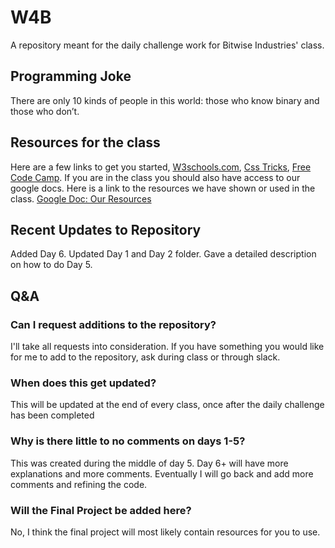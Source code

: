 # W4B
A repository meant for the daily challenge work for Bitwise Industries' class.

## Programming Joke
There are only 10 kinds of people in this world: those who know binary and those who don’t.

## Resources for the class
Here are a few links to get you started,
[W3schools.com](https://lmgtfy.app/?q=w3schools), 
[Css Tricks](https://css-tricks.com/), 
[Free Code Camp](https://www.freecodecamp.org/). 
If you are in the class you should also have access to our google docs. Here is a link to the resources we have shown or used in the class. [Google Doc: Our Resources](https://docs.google.com/document/d/1RI0uQnst4AINq3Y30jaHm3aQ3DXEroAGLOuFja1ugE4/edit?usp=sharing)

## Recent Updates to Repository
Added Day 6. 
Updated Day 1 and Day 2 folder. 
Gave a detailed description on how to do Day 5.

## Q&A
### Can I request additions to the repository?
I'll take all requests into consideration. If you have something you would like for me to add to the repository, ask during class or through slack.

### When does this get updated?
This will be updated at the end of every class, once after the daily challenge has been completed

### Why is there little to no comments on days 1-5?
This was created during the middle of day 5. Day 6+ will have more explanations and more comments. Eventually I will go back and add more comments and refining the code.

### Will the Final Project be added here?
No, I think the final project will most likely contain resources for you to use.